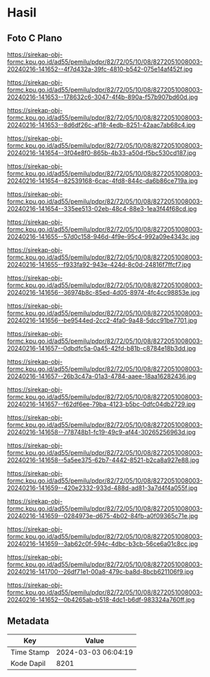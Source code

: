 # Hasil

## Foto C Plano

https://sirekap-obj-formc.kpu.go.id/ad55/pemilu/pdpr/82/72/05/10/08/8272051008003-20240216-141652--4f7d432a-39fc-4810-b542-075e14af452f.jpg

https://sirekap-obj-formc.kpu.go.id/ad55/pemilu/pdpr/82/72/05/10/08/8272051008003-20240216-141653--178632c6-3047-4f4b-890a-f57b907bd60d.jpg

https://sirekap-obj-formc.kpu.go.id/ad55/pemilu/pdpr/82/72/05/10/08/8272051008003-20240216-141653--8d6df26c-af18-4edb-8251-42aac7ab68c4.jpg

https://sirekap-obj-formc.kpu.go.id/ad55/pemilu/pdpr/82/72/05/10/08/8272051008003-20240216-141654--3f04e8f0-865b-4b33-a50d-f5bc530cd187.jpg

https://sirekap-obj-formc.kpu.go.id/ad55/pemilu/pdpr/82/72/05/10/08/8272051008003-20240216-141654--82539168-6cac-4fd8-844c-da6b86ce719a.jpg

https://sirekap-obj-formc.kpu.go.id/ad55/pemilu/pdpr/82/72/05/10/08/8272051008003-20240216-141654--335ee513-02eb-48c4-88e3-1ea3f44f68cd.jpg

https://sirekap-obj-formc.kpu.go.id/ad55/pemilu/pdpr/82/72/05/10/08/8272051008003-20240216-141655--57d0c158-946d-4f9e-95c4-992a09e4343c.jpg

https://sirekap-obj-formc.kpu.go.id/ad55/pemilu/pdpr/82/72/05/10/08/8272051008003-20240216-141655--f933fa92-943e-424d-8c0d-24816f7ffcf7.jpg

https://sirekap-obj-formc.kpu.go.id/ad55/pemilu/pdpr/82/72/05/10/08/8272051008003-20240216-141656--36974b8c-85ed-4d05-8974-4fc4cc98853e.jpg

https://sirekap-obj-formc.kpu.go.id/ad55/pemilu/pdpr/82/72/05/10/08/8272051008003-20240216-141656--be9544ed-2cc2-4fa0-9a48-5dcc91be7701.jpg

https://sirekap-obj-formc.kpu.go.id/ad55/pemilu/pdpr/82/72/05/10/08/8272051008003-20240216-141657--0dbdfc5a-0a45-42fd-b81b-c8784e18b3dd.jpg

https://sirekap-obj-formc.kpu.go.id/ad55/pemilu/pdpr/82/72/05/10/08/8272051008003-20240216-141657--26b3c47a-01a3-4784-aaee-18aa16282436.jpg

https://sirekap-obj-formc.kpu.go.id/ad55/pemilu/pdpr/82/72/05/10/08/8272051008003-20240216-141657--f62df6ee-79ba-4123-b5bc-0dfc04db2729.jpg

https://sirekap-obj-formc.kpu.go.id/ad55/pemilu/pdpr/82/72/05/10/08/8272051008003-20240216-141658--778748b1-fc19-49c9-af44-30265256963d.jpg

https://sirekap-obj-formc.kpu.go.id/ad55/pemilu/pdpr/82/72/05/10/08/8272051008003-20240216-141658--5a5ee375-62b7-4442-8521-b2ca8a927e88.jpg

https://sirekap-obj-formc.kpu.go.id/ad55/pemilu/pdpr/82/72/05/10/08/8272051008003-20240216-141659--420e2332-933d-488d-ad81-3a7d4f4a055f.jpg

https://sirekap-obj-formc.kpu.go.id/ad55/pemilu/pdpr/82/72/05/10/08/8272051008003-20240216-141659--0284973e-d675-4b02-84fb-a0f09365c71e.jpg

https://sirekap-obj-formc.kpu.go.id/ad55/pemilu/pdpr/82/72/05/10/08/8272051008003-20240216-141659--3ab62c0f-594c-4dbc-b3cb-56ce6a01c8cc.jpg

https://sirekap-obj-formc.kpu.go.id/ad55/pemilu/pdpr/82/72/05/10/08/8272051008003-20240216-141700--26df71e1-00a8-479c-ba8d-8bcb621106f9.jpg

https://sirekap-obj-formc.kpu.go.id/ad55/pemilu/pdpr/82/72/05/10/08/8272051008003-20240216-141652--0b4265ab-b518-4dc1-b6df-983324a760ff.jpg


## Metadata

| Key        | Value               |
| ---------- | ------------------- |
| Time Stamp | 2024-03-03 06:04:19 |
| Kode Dapil | 8201                |



